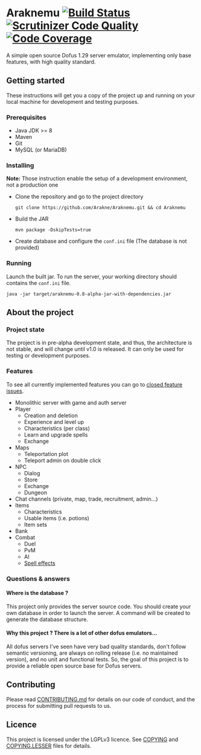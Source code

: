 # Araknemu [![Build Status](https://scrutinizer-ci.com/g/Arakne/Araknemu/badges/build.png?b=master)](https://scrutinizer-ci.com/g/Arakne/Araknemu/build-status/master) [![Scrutinizer Code Quality](https://scrutinizer-ci.com/g/Arakne/Araknemu/badges/quality-score.png?b=master)](https://scrutinizer-ci.com/g/Arakne/Araknemu/?branch=master) [![Code Coverage](https://scrutinizer-ci.com/g/Arakne/Araknemu/badges/coverage.png?b=master)](https://scrutinizer-ci.com/g/Arakne/Araknemu/?branch=master)

A simple open source Dofus 1.29 server emulator, implementing only base features, with high quality standard.

## Getting started

These instructions will get you a copy of the project up and running on your local machine for development and testing purposes.

### Prerequisites

- Java JDK >= 8
- Maven
- Git
- MySQL (or MariaDB)

### Installing

**Note:** Those instruction enable the setup of a development environment, not a production one

- Clone the repository and go to the project directory
    ```
    git clone https://github.com/Arakne/Araknemu.git && cd Araknemu
    ```
- Build the JAR
    ```
    mvn package -DskipTests=true
    ```
- Create database and configure the `conf.ini` file (The database is not provided)

### Running

Launch the built jar.
To run the server, your working directory should contains the `conf.ini` file.

```
java -jar target/araknemu-0.8-alpha-jar-with-dependencies.jar
```

## About the project

### Project state

The project is in pre-alpha development state, and thus, the architecture is not stable, and will change until v1.0 is released. 
It can only be used for testing or development purposes.

### Features

To see all currently implemented features you can go to [closed feature issues](https://github.com/Arakne/Araknemu/issues?q=is%3Aissue+is%3Aclosed+label%3AFeature).

- Monolithic server with game and auth server
- Player
    - Creation and deletion
    - Experience and level up
    - Characteristics (per class)
    - Learn and upgrade spells
    - Exchange
- Maps
    - Teleportation plot
    - Teleport admin on double click
- NPC
    - Dialog
    - Store
    - Exchange
    - Dungeon
- Chat channels (private, map, trade, recruitment, admin...)
- Items
    - Characteristics
    - Usable items (i.e. potions)
    - Item sets
- Bank
- Combat
    - Duel
    - PvM
    - AI
    - [Spell effects](https://github.com/Arakne/Araknemu/issues/27)

### Questions & answers

#### Where is the database ?

This project only provides the server source code. You should create your own database in order to launch the server. 
A command will be created to generate the database structure.

#### Why this project ? There is a lot of other dofus emulators...

All dofus servers I've seen have very bad quality standards, don't follow semantic versioning, 
are always on rolling release (i.e. no maintained version), and no unit and functional tests. 
So, the goal of this project is to provide a reliable open source base for Dofus servers.

## Contributing

Please read [CONTRIBUTING.md](./CONTRIBUTING.md) for details on our code of conduct, and the process for submitting pull requests to us.

## Licence

This project is licensed under the LGPLv3 licence. See [COPYING](./COPYING) and [COPYING.LESSER](./COPYING.LESSER) files for details.